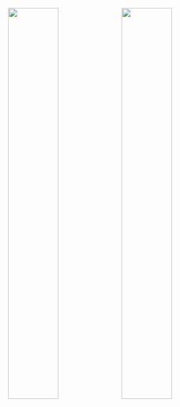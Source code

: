 <p align="center">
  <img src="https://github.com/user-attachments/assets/2fbe5fc8-5c44-45fc-a369-498593c0cddd" width="45%" />
  <img src="https://github.com/user-attachments/assets/acb91962-3a7b-40c1-8e9c-dede991be8e9" width="45%" />
</p>
